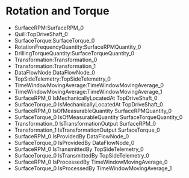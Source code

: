 # Rotation and Torque
- SurfaceRPM:SurfaceRPM_0
- Quill:TopDriveShaft_0
- SurfaceTorque:SurfaceTorque_0
- RotationFrequencyQuantity:SurfaceRPMQuantity_0
- DrillingTorqueQuantity:SurfaceTorqueQuantity_0
- Transformation:Transformation_0
- Transformation:Transformation_1
- DataFlowNode:DataFlowNode_0
- TopSideTelemetry:TopSideTelemetry_0
- TimeWindowMovingAverage:TimeWindowMovingAverage_0
- TimeWindowMovingAverage:TimeWindowMovingAverage_1
- SurfaceRPM_0 IsMechanicallyLocatedAt TopDriveShaft_0
- SurfaceTorque_0 IsMechanicallyLocatedAt TopDriveShaft_0
- SurfaceRPM_0 IsOfMeasurableQuantity SurfaceRPMQuantity_0
- SurfaceTorque_0 IsOfMeasurableQuantity SurfaceTorqueQuantity_0
- Transformation_0 IsTransformationOutput SurfaceRPM_0
- Transformation_1 IsTransformationOutput SurfaceTorque_0
- SurfaceRPM_0 IsProvidedBy DataFlowNode_0
- SurfaceTorque_0 IsProvidedBy DataFlowNode_0
- SurfaceRPM_0 IsTransmittedBy TopSideTelemetry_0
- SurfaceTorque_0 IsTransmittedBy TopSideTelemetry_0
- SurfaceRPM_0 IsProcessedBy TimeWindowMovingAverage_0
- SurfaceTorque_0 IsProcessedBy TimeWindowMovingAverage_1
